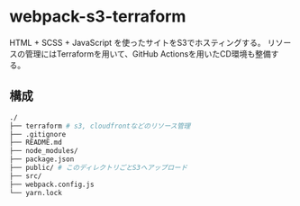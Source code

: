# webpack-s3-terraform
HTML + SCSS + JavaScript を使ったサイトをS3でホスティングする。
リソースの管理にはTerraformを用いて、GitHub Actionsを用いたCD環境も整備する。

## 構成
```bash
./
├── terraform # s3, cloudfrontなどのリソース管理 
├── .gitignore
├── README.md 
├── node_modules/
├── package.json
├── public/ # このディレクトリごとS3へアップロード
├── src/ 
├── webpack.config.js
└── yarn.lock
```